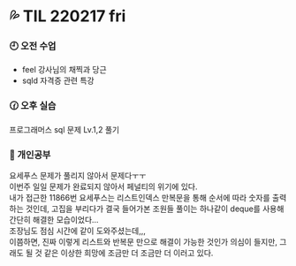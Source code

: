 # 💦 TIL 220217 fri

### 🕘 오전 수업

- feel 강사님의 채찍과 당근
- sqld 자격증 관련 특강

### 🕜 오후 실습

프로그래머스 sql 문제 Lv.1,2 풀기

</div>
</details>

### 🤨 개인공부

요세푸스 문제가 풀리지 않아서 문제다ㅜㅜ\
이번주 일일 문제가 완료되지 않아서 페널티의 위기에 있다.\
내가 접근한 11866번 요세푸스는 리스트인덱스 만복문을 통해 순서에 따라 숫자를 출력하는 것인데, 고집을 부리다가 결국 들어가본 조원들 풀이는 하나같이 deque를 사용해 간단히 해결한 모습이었다...\
조장님도 점심 시간에 같이 도와주셨는데,,, \
이쯤하면, 진짜 이렇게 리스트와 반복문 만으로 해결이 가능한 것인가 의심이 들지만, 그래도 될 것 같은 이상한 희망에 조금만 더 조금만 더 이러고 있다.
